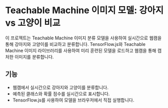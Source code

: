 # Teachable Machine 이미지 모델: 강아지 vs 고양이 비교

이 프로젝트는 Teachable Machine 이미지 분류 모델을 사용하여 실시간으로 웹캠을 통해 강아지와 고양이를 비교하고 분류합니다. TensorFlow.js와 Teachable Machine 이미지 라이브러리를 사용하여 미리 훈련된 모델을 로드하고 웹캠을 통해 캡처한 이미지를 분류합니다.

## 기능

- 웹캠에서 실시간으로 강아지와 고양이를 분류합니다.
- 예측된 클래스와 확률 점수를 실시간으로 표시합니다.
- TensorFlow.js를 사용하여 모델을 브라우저에서 직접 실행합니다.
